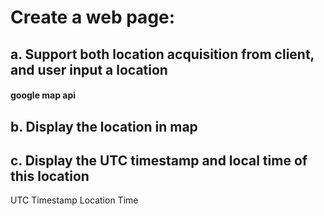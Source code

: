 # Create a web page: 
## a. Support both location acquisition from client, and user input a location 
#### google map api
## b. Display the location in map 

## c. Display the UTC timestamp and local time of this location

UTC Timestamp 
Location Time
